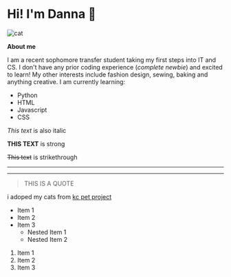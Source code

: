 <!-- Headings -->
# Hi! I'm Danna :mushroom:
![cat](https://user-images.githubusercontent.com/123142971/225958753-3d449735-024e-4a2f-b712-4d15f3e77915.png)

**About me**
<!-- paragraph -->
I am a recent sophomore transfer student taking my first steps into IT and CS. I don't have any prior coding experience (_complete newbie_) and excited to learn! My other interests include fashion design, sewing, baking and anything creative. 
I am currently learning: 
* Python
* HTML
* Javascript 
* CSS 

<!-- Italics -->
_This text_ is also italic

<!-- Strong -->
**THIS TEXT** is strong 

<!-- Strikethrough -->
~~This text~~ is strikethrough

<!-- Horizontal Rule -->

---
___

<!-- Blockquote -->
>THIS IS A QUOTE

<!-- Linkg -->
i adoped my cats from [kc pet project](https://kcpetproject.org/adopt/cats/)


<!-- UL-->
* Item 1
* Item 2
* Item 3 
    * Nested Item 1
    * Nested Item 2 

<!-- OL -->
1. Item 1
1. Item 2 
1. Item 3

